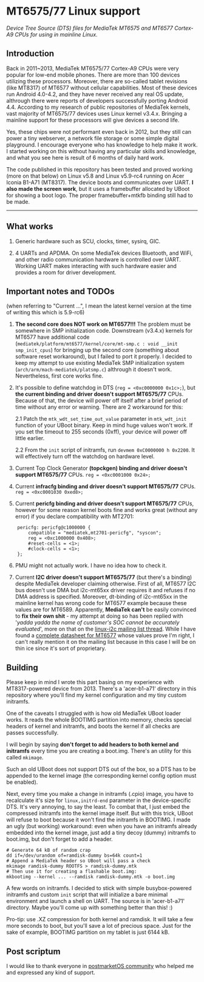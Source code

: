 # MT6575/77 Linux support
*Device Tree Source (DTS) files for MediaTek MT6575 and MT6577 Cortex-A9 CPUs for using in mainline Linux.*

## Introduction

Back in 2011~2013, MediaTek MT6575/77 Cortex-A9 CPUs were very popular for low-end mobile phones. There are more than 100 devices utilizing these processors. Moreover, there are so-called tablet revisions (like MT8317) of MT6577 without cellular capabilities. Most of these devices run Android 4.0-4.2, and they have never received any real OS update, althrough there were reports of developers successfully porting Android 4.4. According to my research of public repositories of MediaTek kernels, vast majority of MT6575/77 devices uses Linux kernel v3.4.x. Bringing a mainline support for these processors will give devices a second life.

Yes, these chips were not performant even back in 2012, but they still can power a tiny webserver, a network file storage or some simple digital playground. I encourage everyone who has knowledge to help make it work. I started working on this without having any particular skills and knowledge, and what you see here is result of 6 months of daily hard work.

The code published in this repository has been tested and proved working (more on that below) on Linux v5.8 and Linux v5.9-rc4 running on Acer Iconia B1-A71 (MT8317). The device boots and communicates over UART. **I also made the screen work**, but it uses a framebuffer allocated by UBoot for showing a boot logo. The proper framebuffer+mtkfb binding still had to be made.

---

## What works

1. Generic hardware such as SCU, clocks, timer, sysirq, GIC.

2. 4 UARTs and APDMA. On some MediaTek devices Bluetooth, and WiFi, and other radio communication hardware is controlled over UART. Working UART makes interacting with such hardware easier and provides a room for driver development.

## Important notes and TODOs

(when referring to "Current ...", I mean the latest kernel version at the time of writing this which is 5.9-rc6)

1. **The second core does NOT work on MT6577!!!** The problem must be somewhere in SMP initialization code. Downstream (v3.4.x) kernels for MT6577 have additional code (`mediatek/platform/mt6577/kernel/core/mt-smp.c : void __init smp_init_cpus`) for bringing up the second core (something about software reset workaround), but I failed to port it properly. I decided to keep my attempt to use existing MediaTek SMP initialization system (`arch/arm/mach-mediatek/platsmp.c`) althrough it doesn't work. Nevertheless, first core works fine.

2. It's possible to define watchdog in DTS (`reg = <0xc0000000 0x1c>;`), but **the current binding and driver doesn't support MT6575/77** CPUs. Because of that, the device will power off itself after a brief period of time without any error or warning. There are 2 workaround for this:

    2.1 Patch the `mtk_wdt_set_time_out_value` parameter in `mtk_wdt_init` function of your UBoot binary. Keep in mind huge values won't work. If you set the timeout to 255 seconds (0xff), your device will power off little earlier.
    
    2.2 From the `init` script of initramfs, run `devmem 0xC0000000 h 0x2200`. It will effectively turn off the watchdog on hardware level.

3. Current Top Clock Generator **(topckgen) binding and driver doesn't support MT6575/77** CPUs. `reg = <0xc0001000 0x24>;`

4. Current **infracfg binding and driver doesn't support MT6575/77** CPUs. `reg = <0xc0001030 0xed8>;`

5. Current **pericfg binding and driver doesn't support MT6575/77** CPUs, however for some reason kernel boots fine and works great (without any error) if you declare compatibility with MT2701:
```
    pericfg: pericfg@c1000000 {
        compatible = "mediatek,mt2701-pericfg", "syscon";
        reg = <0xc1000000 0x408>;
        #reset-cells = <1>;
        #clock-cells = <1>;
    };
```

6. PMU might not actually work. I have no idea how to check it.

7. Current **I2C driver doesn't support MT6575/77** (but there's a binding) despite MediaTek developer claiming otherwise. First of all, MT6577 I2C bus doesn't use DMA but i2c-mt65xx driver requires it and refuses if no DMA address is specified. Moreover, dt-binding of i2c-mt65xx in the mainline kernel has wrong code for MT6577 example because these values are for MT6589. Apparently, **MediaTek can't** be easily convinced to **fix their own shit** - my attempt at doing so has been replied with '*yadda yadda the name of customer's SOC cannot be accurately evaluated*', more on that on the [linux-i2c mailing list thread](https://marc.info/?l=devicetree&m=159924835523023&w=2). While I have found a [complete datasheet for MT6577](https://cloudflare-ipfs.com/ipfs/QmbpV1joshytPbSGGARwB2pAKjTxfNpWmRB3DJnAXLsq5U) whose values prove I'm right, I can't really mention it on the mailing list because in this case I will be on thin ice since it's sort of proprietary.

## Building

Please keep in mind I wrote this part basing on my experience with MT8317-powered device from 2013. There's a 'acer-b1-a71' directory in this repository where you'll find my kernel configuration and my tiny custom initramfs.

One of the caveats I struggled with is how old MediaTek UBoot loader works. It reads the whole BOOTIMG partition into memory, checks special headers of kernel and initramfs, and boots the kernel if all checks are passes successfully.

I will begin by saying **don't forget to add headers to both kernel and initramfs** every time you are creating a boot.img. There's an utility for this called `mkimage`.

Such an old UBoot does not support DTS out of the box, so a DTS has to be appended to the kernel image (the corresponding kernel config option must be enabled).

Next, every time you make a change in initramfs (.cpio) image, you have to recalculate it's size for `linux,initrd-end` parameter in the device-specific DTS. It's very annoying, to say the least. To combat that, I just embed the compressed initramfs into the kernel image itself. But with this trick, UBoot will refuse to boot because it won't find the initramfs in BOOTIMG. I made an ugly (but working) workaround: even when you have an initramfs already embedded into the kernel image, just add a tiny decoy (dummy) initramfs to boot.img, but don't forget to add a header.

```
# Generate 64 kB of random crap
dd if=/dev/urandom of=ramdisk-dummy bs=64k count=1
# Append a MediaTek header so UBoot will pass a check
mkimage ramdisk-dummy ROOTFS > ramdisk-dummy.mtk 
# Then use it for creating a flashable boot.img:
mkbootimg --kernel ... --ramdisk ramdisk-dummy.mtk -o boot.img
```

A few words on initramfs. I decided to stick with simple busybox-powered initramfs and custom `init` script that will initialize a bare minimal environment and launch a shell on UART. The source is in 'acer-b1-a71' directory. Maybe you'll come up with something better than this! :)

Pro-tip: use .XZ compression for both kernel and ramdisk. It will take a few more seconds to boot, but you'll save a lot of precious space. Just for the sake of example, BOOTIMG partition on my tablet is just 6144 kB.

## Post scriptum

I would like to thank everyone in [postmarketOS community](https://wiki.postmarketos.org/wiki/Category:Community) who helped me and expressed any kind of support.
